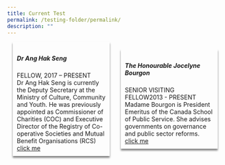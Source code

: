 ```yaml
---
title: Current Test
permalink: /testing-folder/permalink/
description: ""
---
```

<style>
.div-container {
	display: flex;
	flex-wrap: wrap;
	align-items: stretch;
	}

	.card {
	width: 45%;
	height: auto;
	padding: 10px;
	margin: auto;
	box-shadow: 0px 4px 4px 0px grey;
	box-sizing: border-box;
	
	}

</style>

<div class="div-container">
	<div class="card">
		<div><img src=""></div>
		<div><h5>Dr Ang Hak Seng</h5></div>
		<div>FELLOW, 2017 – PRESENT</div>
		<div>Dr Ang Hak Seng is currently the Deputy Secretary at the Ministry of Culture, Community and Youth. He was previously appointed as Commissioner of Charities (COC) and Executive Director of the Registry of Co-operative Societies and Mutual Benefit Organisations (RCS)</div>
		<div><a href="">click me</a></div>
	
	
	
	
	
 </div>
	

<div class="card">
		<div><img src=""></div>
		<div><h5>The Honourable Jocelyne Bourgon</h5></div>
		<div>SENIOR VISITING FELLOW2013 - PRESENT</div>
		<div>Madame Bourgon is President Emeritus of the Canada School of Public Service. She advises governments on governance and public sector reforms.</div>
		<div><a href="#">click me</a></div>
</div>



</div>